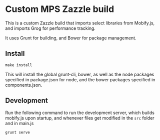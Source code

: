 # Custom MPS Zazzle build 

This is a custom Zazzle build that imports select libraries from Mobify.js,
and imports Grog for performance tracking.

It uses Grunt for building, and Bower for package management.

## Install

    make install

This will install the global grunt-cli, bower, as well as the node packages
specified in package.json for node, and the bower packages specified in
components.json.

## Development

Run the following command to run the development server, which builds mobify.js
upon startup, and whenever files get modified in the `src` folder and in main.js

    grunt serve
